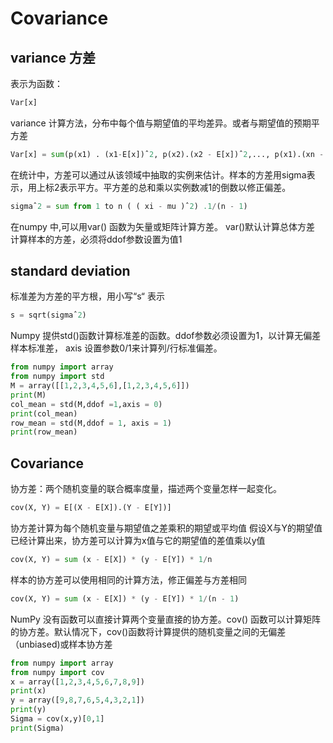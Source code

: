 # Covariance

## variance 方差 
表示为函数：
```py
Var[x]
```
variance 计算方法，分布中每个值与期望值的平均差异。或者与期望值的预期平方差
```py
Var[x] = sum(p(x1) . (x1-E[x])ˆ2, p(x2).(x2 - E[x])ˆ2,..., p(x1).(xn - E[x]ˆ2)
````
在统计中，方差可以通过从该领域中抽取的实例来估计。样本的方差用sigma表示，用上标2表示平方。平方差的总和乘以实例数减1的倒数以修正偏差。
```py
sigmaˆ2 = sum from 1 to n ( ( xi - mu )ˆ2) .1/(n - 1)
```
在numpy 中,可以用var() 函数为矢量或矩阵计算方差。 
var()默认计算总体方差
计算样本的方差，必须将ddof参数设置为值1

## standard deviation
标准差为方差的平方根，用小写“s“ 表示
```py
s = sqrt(sigmaˆ2)
```
Numpy  提供std()函数计算标准差的函数。ddof参数必须设置为1，以计算无偏差样本标准差， axis 设置参数0/1来计算列/行标准偏差。
```py
from numpy import array
from numpy import std
M = array([[1,2,3,4,5,6],[1,2,3,4,5,6]])
print(M)
col_mean = std(M,ddof =1,axis = 0)
print(col_mean)
row_mean = std(M,ddof = 1, axis = 1)
print(row_mean)
```

## Covariance
协方差：两个随机变量的联合概率度量，描述两个变量怎样一起变化。
```py
cov(X, Y) = E[(X - E[X]).(Y - E[Y])]
```
协方差计算为每个随机变量与期望值之差乘积的期望或平均值
假设X与Y的期望值已经计算出来，协方差可以计算为x值与它的期望值的差值乘以y值
```py
cov(X, Y) = sum (x - E[X]) * (y - E[Y]) * 1/n
```
样本的协方差可以使用相同的计算方法，修正偏差与方差相同
```py
cov(X, Y) = sum (x - E[X]) * (y - E[Y]) * 1/(n - 1)
```
NumPy 没有函数可以直接计算两个变量直接的协方差。cov() 函数可以计算矩阵的协方差。默认情况下，cov()函数将计算提供的随机变量之间的无偏差（unbiased)或样本协方差
```py
from numpy import array
from numpy import cov
x = array([1,2,3,4,5,6,7,8,9])
print(x)
y = array([9,8,7,6,5,4,3,2,1])
print(y)
Sigma = cov(x,y)[0,1]
print(Sigma)
```




